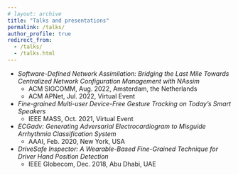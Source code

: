 ```yaml
---
# layout: archive
title: "Talks and presentations"
permalink: /talks/
author_profile: true
redirect_from: 
  - /talks/
  - /talks.html
---
```


<!-- {% if site.talkmap_link == true %}

<p style="text-decoration:underline;"><a href="/talkmap.html">See a map of all the places I've given a talk!</a></p>

{% endif %}

{% for post in site.talks reversed %}
{% include archive-single-talk.html %}
{% endfor %} -->

- *Software-Defined Network Assimilation: Bridging the Last Mile Towards Centralized Network Configuration Management with NAssim*
  - ACM SIGCOMM, Aug. 2022, Amsterdam, the Netherlands  
  - ACM APNet, Jul. 2022, Virtual Event
- *Fine-grained Multi-user Device-Free Gesture Tracking on Today’s Smart Speakers*
  - IEEE MASS, Oct. 2021, Virtual Event
- *ECGadv: Generating Adversarial Electrocardiogram to Misguide Arrhythmia Classification System*
  - AAAI, Feb. 2020, New York, USA
- *DriveSafe Inspector: A Wearable-Based Fine-Grained Technique for Driver Hand Position Detection*
  - IEEE Globecom, Dec. 2018, Abu Dhabi, UAE
